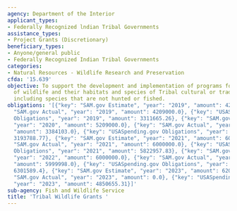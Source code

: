 ```yaml
---
agency: Department of the Interior
applicant_types:
- Federally Recognized lndian Tribal Governments
assistance_types:
- Project Grants (Discretionary)
beneficiary_types:
- Anyone/general public
- Federally Recognized Indian Tribal Governments
categories:
- Natural Resources - Wildlife Research and Preservation
cfda: '15.639'
objective: To support the development and implementation of programs for the benefit
  of wildlife and their habitats and species of Tribal cultural or traditional importance,
  including species that are not hunted or fished.
obligations: '[{"key": "SAM.gov Estimate", "year": "2019", "amount": 4209000.0}, {"key":
  "SAM.gov Actual", "year": "2019", "amount": 4209000.0}, {"key": "USASpending.gov
  Obligations", "year": "2019", "amount": 3311665.26}, {"key": "SAM.gov Estimate",
  "year": "2020", "amount": 5209000.0}, {"key": "SAM.gov Actual", "year": "2020",
  "amount": 3384103.0}, {"key": "USASpending.gov Obligations", "year": "2020", "amount":
  3193788.77}, {"key": "SAM.gov Estimate", "year": "2021", "amount": 6000000.0}, {"key":
  "SAM.gov Actual", "year": "2021", "amount": 6000000.0}, {"key": "USASpending.gov
  Obligations", "year": "2021", "amount": 5822957.83}, {"key": "SAM.gov Estimate",
  "year": "2022", "amount": 6000000.0}, {"key": "SAM.gov Actual", "year": "2022",
  "amount": 5999998.0}, {"key": "USASpending.gov Obligations", "year": "2022", "amount":
  6301589.4}, {"key": "SAM.gov Estimate", "year": "2023", "amount": 6200000.0}, {"key":
  "SAM.gov Actual", "year": "2023", "amount": 0.0}, {"key": "USASpending.gov Obligations",
  "year": "2023", "amount": 4850655.31}]'
sub-agency: Fish and Wildlife Service
title: 'Tribal Wildlife Grants '
---
```

